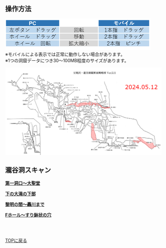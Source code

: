 ## 操作方法  
![操作方法](howtouse.png)   
※モバイルによる表示では正常に動作しない場合があります。  
※1つの洞窟データにつき30～100MB程度のサイズがあります。  
  

![瀧谷洞スキャン状況](瀧谷洞スキャン状況.png)   

## 瀧谷洞スキャン  
 
<a href = "https://cavemapper.github.io/CaveViewer/Roukokudo_Entrance1_Daiseido/" >**第一洞口～大聖堂**</a>  

<a href = "https://cavemapper.github.io/CaveViewer/Roukokudo_Bottom_of_Shita_no_Ootaki/" >**下の大滝の下部**</a>  

<a href = "https://cavemapper.github.io/CaveViewer/Roukokudo_ReimeiNoMa_TodorokiGawa/" >**黎明の間～轟川まで**</a>  
  
<a href = "https://cavemapper.github.io/CaveViewer/Roukokudou_Fhole_to_suribachi/" >**Fホール～すり鉢状の穴**</a> 
 
<p><br>
<p><br>
<a href = "https://github.com/CaveMapper/CaveMapper">TOPに戻る</a> 